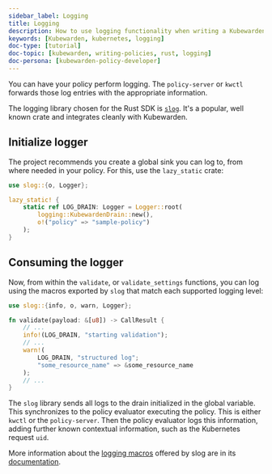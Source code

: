 ```yaml
---
sidebar_label: Logging
title: Logging
description: How to use logging functionality when writing a Kubewarden policy in Rust.
keywords: [Kubewarden, kubernetes, logging]
doc-type: [tutorial]
doc-topic: [kubewarden, writing-policies, rust, logging]
doc-persona: [kubewarden-policy-developer]
---
```


<head>
  <link rel="canonical" href="https://docs.kubewarden.io/tutorials/writing-policies/rust/logging"/>
</head>

You can have your policy perform logging.
The `policy-server` or `kwctl` forwards those log entries with the appropriate information.

The logging library chosen for the Rust SDK is
[`slog`](https://github.com/slog-rs/slog).
It's a popular, well known crate and integrates cleanly with Kubewarden.

## Initialize logger

The project recommends you create a global sink you can log to, from where needed in your policy.
For this, use the `lazy_static` crate:

```rust
use slog::{o, Logger};

lazy_static! {
    static ref LOG_DRAIN: Logger = Logger::root(
        logging::KubewardenDrain::new(),
        o!("policy" => "sample-policy")
    );
}
```

## Consuming the logger

Now, from within the `validate`, or `validate_settings` functions,
you can log using the macros exported by `slog` that match each supported logging level:

```rust
use slog::{info, o, warn, Logger};

fn validate(payload: &[u8]) -> CallResult {
    // ...
    info!(LOG_DRAIN, "starting validation");
    // ...
    warn!(
        LOG_DRAIN, "structured log";
        "some_resource_name" => &some_resource_name
    );
    // ...
}
```

The `slog` library sends all logs to the drain initialized in the global variable.
This synchronizes to the policy evaluator executing the policy.
This is either `kwctl` or the `policy-server`.
Then the policy evaluator logs this information,
adding further known contextual information,
such as the Kubernetes request `uid`.

More information about the
[logging macros](https://docs.rs/slog/2.7.0/slog/macro.log.html)
offered by slog are in its
[documentation](https://docs.rs/slog/2.7.0/slog/index.html).
